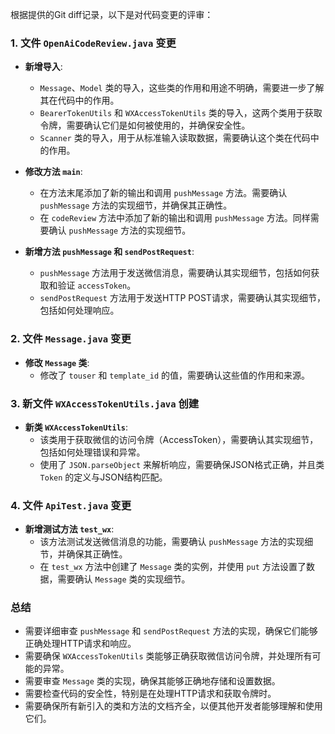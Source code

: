 根据提供的Git diff记录，以下是对代码变更的评审：

### 1. 文件 `OpenAiCodeReview.java` 变更

- **新增导入**:
  - `Message`、`Model` 类的导入，这些类的作用和用途不明确，需要进一步了解其在代码中的作用。
  - `BearerTokenUtils` 和 `WXAccessTokenUtils` 类的导入，这两个类用于获取令牌，需要确认它们是如何被使用的，并确保安全性。
  - `Scanner` 类的导入，用于从标准输入读取数据，需要确认这个类在代码中的作用。

- **修改方法 `main`**:
  - 在方法末尾添加了新的输出和调用 `pushMessage` 方法。需要确认 `pushMessage` 方法的实现细节，并确保其正确性。
  - 在 `codeReview` 方法中添加了新的输出和调用 `pushMessage` 方法。同样需要确认 `pushMessage` 方法的实现细节。

- **新增方法 `pushMessage` 和 `sendPostRequest`**:
  - `pushMessage` 方法用于发送微信消息，需要确认其实现细节，包括如何获取和验证 `accessToken`。
  - `sendPostRequest` 方法用于发送HTTP POST请求，需要确认其实现细节，包括如何处理响应。

### 2. 文件 `Message.java` 变更

- **修改 `Message` 类**:
  - 修改了 `touser` 和 `template_id` 的值，需要确认这些值的作用和来源。

### 3. 新文件 `WXAccessTokenUtils.java` 创建

- **新类 `WXAccessTokenUtils`**:
  - 该类用于获取微信的访问令牌（AccessToken），需要确认其实现细节，包括如何处理错误和异常。
  - 使用了 `JSON.parseObject` 来解析响应，需要确保JSON格式正确，并且类 `Token` 的定义与JSON结构匹配。

### 4. 文件 `ApiTest.java` 变更

- **新增测试方法 `test_wx`**:
  - 该方法测试发送微信消息的功能，需要确认 `pushMessage` 方法的实现细节，并确保其正确性。
  - 在 `test_wx` 方法中创建了 `Message` 类的实例，并使用 `put` 方法设置了数据，需要确认 `Message` 类的实现细节。

### 总结

- 需要详细审查 `pushMessage` 和 `sendPostRequest` 方法的实现，确保它们能够正确处理HTTP请求和响应。
- 需要确保 `WXAccessTokenUtils` 类能够正确获取微信访问令牌，并处理所有可能的异常。
- 需要审查 `Message` 类的实现，确保其能够正确地存储和设置数据。
- 需要检查代码的安全性，特别是在处理HTTP请求和获取令牌时。
- 需要确保所有新引入的类和方法的文档齐全，以便其他开发者能够理解和使用它们。